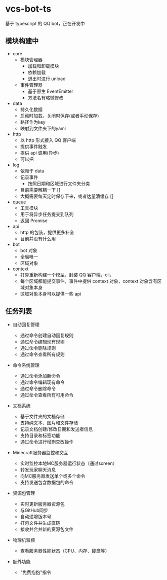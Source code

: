 # vcs-bot-ts

基于 typescript 的 QQ bot，正在开发中

## 模块构建中

- core
  - 模块管理器
    - 加载和卸载模块
    - 依赖加载
    - 退出时进行 unload
  - 事件管理器
    - 基于原生 EventEmitter
    - 方法名有略微修改
- data
  - 持久化数据
  - 启动时加载，关闭时保存(或者手动保存)
  - 路径作为key
  - 映射到文件夹下的yaml
- http
  - 以 http 形式接入 QQ 客户端
  - 提供事件触发
  - 提供 api 调用(异步)
  - 可以把
- log
  - 依赖于 data
  - 记录事件
    - 按照日期和区域进行文件夹分类
  - 目前需要解耦一下 []
  - 大概需要每天定时保存下来，或者达量清缓存 []
- queue
  - 工具模块
  - 用于将异步任务提交到队列
  - 返回 Promise
- api
  - http 的包装，提供更多补全
  - 目前并没有什么用
- bot
  - bot 对象
  - 全局唯一
  - 区域对象
- context
  - 打算重新构建一个模型，封装 QQ 客户端，cli，
  - 每个区域都能提交事件，事件中提供 context 对象，context 对象含有区域对象本身
  - 区域对象本身可以提供一些 api

## 任务列表

- 自动回复管理
   - 通过命令创建自动回复规则
   - 通过命令编辑现有规则
   - 通过命令删除规则
   - 通过命令查看所有规则

- 命令系统管理
   - 通过命令添加新命令
   - 通过命令编辑现有命令
   - 通过命令删除命令
   - 通过命令查看所有可用命令

- 文档系统
   - 基于文件夹的文档存储
   - 支持纯文本、图片和文件存储
   - 记录文档创建/修改日期和发送者信息
   - 支持目录和标签功能
   - 通过命令进行增删查改操作

- Minecraft服务器监控和交互
   - 实时监控本地MC服务器运行状态（通过screen）
   - 转发玩家聊天消息
   - 向MC服务器发送单个或多个命令
   - 支持发送包含数据包的命令

- 资源包管理
   - 实时更新服务器资源包
   - 与GitHub同步
   - 自动递增版本号
   - 打包文件并生成直链
   - 接收并合并新的资源包文件

- 物理机监控
   - 查看服务器性能状态（CPU、内存、硬盘等）

- 额外功能
   - "免费抱抱"指令
